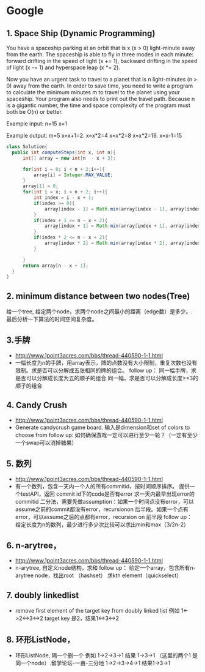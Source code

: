 # Google
## 1. Space Ship (Dynamic Programming)
You have a spaceship parking at an orbit that is x (x > 0) light-minute away from the earth. The spaceship is able to fly in three modes in each minute: forward drifting in the speed of light (x += 1), backward drifting in the speed of light (x -= 1) and hyperspace leap (x *= 2).

Now you have an urgent task to travel to a planet that is n light-minutes (n > 0) away from the earth. In order to save time, you need to write a program to calculate the minimum minutes m to travel to the planet using your spaceship. Your program also needs to print out the travel path. Because n is a gigantic number, the time and space complexity of the program must both be O(n) or better.

Example input: n=15 x=1

Example output: m=5 x=x+1=2. x=x\*2=4 x=x\*2=8 x=x\*2=16. x=x-1=15

``` Java
class Solution{
  public int computeSteps(int x, int n){
      int[] array = new int[n  - x + 3];

      for(int i = 0; i < n + 2;i++){
          array[i] = Integer.MAX_VALUE;
      }
      array[1] = 0;
      for(int i = x; i < n + 2; i++){
          int index = i - x + 1;
          if(index >= 0){
              array[index - 1] = Math.min(array[index - 1], array[index] + 1);
          }
          if(index + 1 <= n - x + 2){
              array[index + 1] = Math.min(array[index + 1], array[index] + 1);
          }
          if(index * 2 <= n - x + 2){
              array[index * 2] = Math.min(array[index * 2], array[index] + 1);
          }

      }
      return array[n - x + 1];
  }
}
```
## 2. minimum distance between two nodes(Tree)
给一个tree, 给定两个node，求两个node之间最小的距离（edge数）是多少。.
最后分析一下算法的时间空间复杂度。


## 3.手牌
- http://www.1point3acres.com/bbs/thread-440590-1-1.html
- 一幅长度为n的手牌，用array表示，牌的点数没有大小限制，重复次数也没有限制。求是否可以分解成五张相同的牌的组合。
follow up：
同一幅手牌，求是否可以分解成长度为五的顺子的组合
同一幅，求是否可以分解成长度>=3的顺子的组合

## 4. Candy Crush
- http://www.1point3acres.com/bbs/thread-440590-1-1.html
- Generate candycrush game board. 输入是dimension和set of colors to choose from
follow up:
如何确保游戏一定可以进行至少一轮？（一定有至少一个swap可以消掉糖果）

## 5. 数列
- http://www.1point3acres.com/bbs/thread-440590-1-1.html
- 有一个数列，包含一天内一个人的所有commitid，按时间顺序排序。
提供一个testAPI，返回 commit id下的code是否有error
求一天内最早出现error的commitid
二分法，需要先做assumption：如果一个时间点没有error，可以assume之前的commit都没有error，recursionon 后半段。如果一个点有error，可以assume之后的点都有error，recursion on 前半段
follow up：
给定长度为n的数列，最少进行多少次比较可以求出min和max（3/2n-2）

## 6. n-arytree，
- http://www.1point3acres.com/bbs/thread-440590-1-1.html
- n-arytree, 自定义node结构，求和
follow up：
给定一个array，包含所有n-arytree node，找出root （hashset）
求kth element（quickselect）

## 7. doubly linkedlist
- remove first element of the target key from doubly linked list
例如 1<->2<->3<->2 target key 是2，结果1<->3<->2

## 8. 环形ListNode，
- 环形ListNode, 隔一个删一个
例如 1->2->3->1 结果 1->3->1 （这里的两个1 是同一个node）.留学论坛-一亩-三分地
1->2->3->4->1 结果1->3->1
